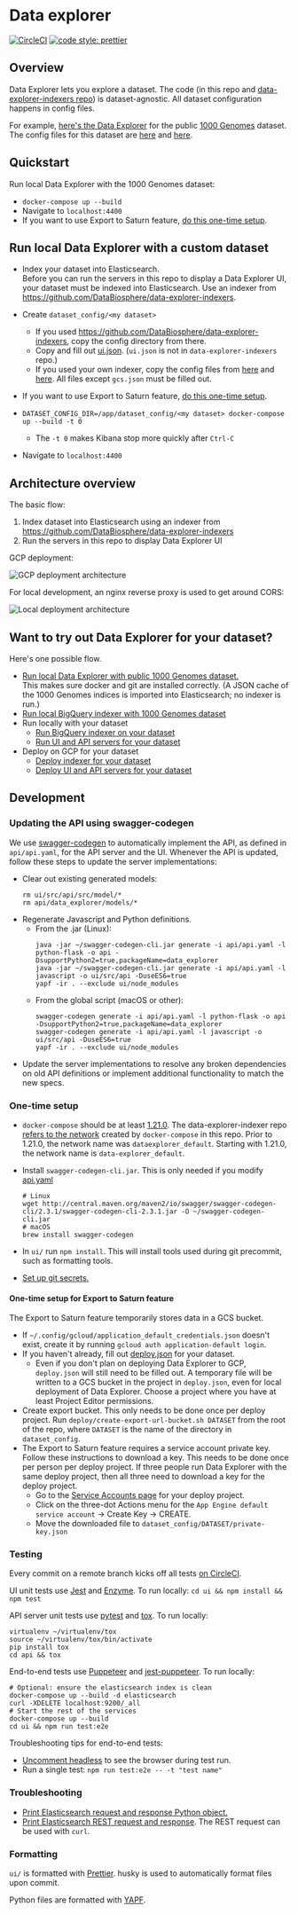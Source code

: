 # Data explorer

[![CircleCI](https://circleci.com/gh/DataBiosphere/data-explorer.svg?style=svg)](https://circleci.com/gh/DataBiosphere/data-explorer)
[![code style: prettier](https://img.shields.io/badge/code_style-prettier-ff69b4.svg?style=flat-square)](https://github.com/prettier/prettier)

## Overview

Data Explorer lets you explore a dataset. The code (in this repo and
[data-explorer-indexers repo](https://github.com/DataBiosphere/data-explorer-indexers))
is dataset-agnostic. All dataset configuration happens in config files.

For example, [here's the Data Explorer](https://test-data-explorer.appspot.com/)
for the public [1000 Genomes](http://www.internationalgenome.org/about) dataset.
The config files for this dataset are [here](https://github.com/DataBiosphere/data-explorer/tree/master/dataset_config/1000_genomes)
and [here](https://github.com/DataBiosphere/data-explorer-indexers/tree/master/dataset_config/1000_genomes).

## Quickstart

Run local Data Explorer with the 1000 Genomes dataset:

* `docker-compose up --build`
* Navigate to `localhost:4400`
* If you want to use Export to Saturn feature, [do this one-time setup](https://github.com/DataBiosphere/data-explorer#one-time-setup-for-export-to-saturn-feature).

## Run local Data Explorer with a custom dataset

* Index your dataset into Elasticsearch.  
   Before you can run the servers in this repo to display a Data Explorer UI,
  your dataset must be indexed into Elasticsearch. Use an indexer from
  https://github.com/DataBiosphere/data-explorer-indexers.
* Create `dataset_config/<my dataset>`

  * If you used https://github.com/DataBiosphere/data-explorer-indexers, copy
    the config directory from there.
  * Copy and fill out [ui.json](https://github.com/DataBiosphere/data-explorer/tree/master/dataset_config/template/ui.json).
    (`ui.json` is not in `data-explorer-indexers` repo.)
  * If you used your own indexer, copy the config files from [here](https://github.com/DataBiosphere/data-explorer-indexers/tree/master/dataset_config/template)
    and [here](https://github.com/DataBiosphere/data-explorer/tree/master/dataset_config/template).
    All files except `gcs.json` must be filled out.

* If you want to use Export to Saturn feature, [do this one-time setup](https://github.com/DataBiosphere/data-explorer#one-time-setup-for-export-to-saturn-feature).
* `DATASET_CONFIG_DIR=/app/dataset_config/<my dataset> docker-compose up --build -t 0`
  * The `-t 0` makes Kibana stop more quickly after `Ctrl-C`
* Navigate to `localhost:4400`

## Architecture overview

The basic flow:

1. Index dataset into Elasticsearch using an indexer from https://github.com/DataBiosphere/data-explorer-indexers
2. Run the servers in this repo to display Data Explorer UI

GCP deployment:

![GCP deployment architecture](https://i.imgur.com/bClb3Na.png)


For local development, an nginx reverse proxy is used to get around CORS:

![Local deployment architecture](https://i.imgur.com/IZLbPx9.png)

## Want to try out Data Explorer for your dataset?

Here's one possible flow.

- [Run local Data Explorer with public 1000 Genomes dataset.](https://github.com/DataBiosphere/data-explorer#quickstart)  
This makes sure docker and git are installed correctly. (A JSON cache of the
1000 Genomes indices is imported into Elasticsearch; no indexer is run.)
- [Run local BigQuery indexer with 1000 Genomes dataset](https://github.com/DataBiosphere/data-explorer-indexers/tree/master/bigquery#quickstart)
- Run locally with your dataset
  - [Run BigQuery indexer on your dataset](https://github.com/DataBiosphere/data-explorer-indexers/tree/master/bigquery#index-a-custom-dataset-locally)
  - [Run UI and API servers for your dataset](https://github.com/DataBiosphere/data-explorer#run-local-data-explorer-with-a-custom-dataset)
- Deploy on GCP for your dataset
  - [Deploy indexer for your dataset](https://github.com/DataBiosphere/data-explorer-indexers/tree/master/bigquery/deploy)
  - [Deploy UI and API servers for your dataset](https://github.com/DataBiosphere/data-explorer/tree/master/deploy)

## Development

### Updating the API using swagger-codegen

We use [swagger-codegen](https://github.com/swagger-api/swagger-codegen) to
automatically implement the API, as defined in `api/api.yaml`, for the API
server and the UI. Whenever the API is updated, follow these steps to
update the server implementations:

* Clear out existing generated models:
  ```
  rm ui/src/api/src/model/*
  rm api/data_explorer/models/*
  ```
* Regenerate Javascript and Python definitions.
  * From the .jar (Linux):
    ```
    java -jar ~/swagger-codegen-cli.jar generate -i api/api.yaml -l python-flask -o api -DsupportPython2=true,packageName=data_explorer
    java -jar ~/swagger-codegen-cli.jar generate -i api/api.yaml -l javascript -o ui/src/api -DuseES6=true
    yapf -ir . --exclude ui/node_modules
    ```
  * From the global script (macOS or other):
    ```
    swagger-codegen generate -i api/api.yaml -l python-flask -o api -DsupportPython2=true,packageName=data_explorer
    swagger-codegen generate -i api/api.yaml -l javascript -o ui/src/api -DuseES6=true
    yapf -ir . --exclude ui/node_modules
    ```
* Update the server implementations to resolve any broken dependencies on old API definitions or implement additional functionality to match the new specs.

### One-time setup

* `docker-compose` should be at least [1.21.0](https://github.com/docker/compose/releases/tag/1.21.0).
The data-explorer-indexer repo
[refers to the network](https://github.com/DataBiosphere/data-explorer-indexers/blob/master/bigquery/docker-compose.yml#L34)
created by `docker-compose` in this repo. Prior to 1.21.0, the network name was
`dataexplorer_default`. Starting with 1.21.0, the network name is
`data-explorer_default`.
* Install `swagger-codegen-cli.jar`. This is only needed if you modify
[api.yaml](https://github.com/DataBiosphere/data-explorer/blob/master/api/api.yaml)

  ```
  # Linux
  wget http://central.maven.org/maven2/io/swagger/swagger-codegen-cli/2.3.1/swagger-codegen-cli-2.3.1.jar -O ~/swagger-codegen-cli.jar
  # macOS
  brew install swagger-codegen
  ```
* In `ui/` run `npm install`. This will install tools used during git precommit,
  such as formatting tools.
* [Set up git secrets.](https://github.com/DataBiosphere/data-explorer/tree/master/hooks)

#### One-time setup for Export to Saturn feature

The Export to Saturn feature temporarily stores data in a GCS bucket.

* If `~/.config/gcloud/application_default_credentials.json` doesn't exist,
create it by running `gcloud auth application-default login`.
* If you haven't already, fill out [deploy.json](https://github.com/DataBiosphere/data-explorer-indexers/blob/master/dataset_config/template/deploy.json)
for your dataset.
  * Even if you don't plan on deploying Data Explorer to GCP,
`deploy.json` will still need to be filled out. A temporary file will be written to a
GCS bucket in the project in `deploy.json`, even for local deployment of Data
Explorer. Choose a project where you have at least Project Editor permissions.
* Create export bucket. This only needs to be done once per deploy project.
Run `deploy/create-export-url-bucket.sh DATASET` from the root of the repo,
where `DATASET` is the name of the directory in `dataset_config`.
* The Export to Saturn feature requires a service account private key. Follow
these instructions to download a key. This needs to be done once per person
per deploy project. If three people run Data Explorer with the same deploy
project, then all three need to download a key for the deploy project.
  * Go to the [Service Accounts page](http://cloud.console.google.com/iam-admin/serviceaccounts)
  for your deploy project.
  * Click on the three-dot Actions menu for the
  `App Engine default service account` -> Create Key -> CREATE.
  * Move the downloaded file to `dataset_config/DATASET/private-key.json`

### Testing

Every commit on a remote branch kicks off all tests [on CircleCI](https://circleci.com/gh/DataBiosphere).

UI unit tests use [Jest](https://facebook.github.io/jest/) and [Enzyme](https://github.com/airbnb/enzyme). To run locally: `cd ui && npm install && npm test`

API server unit tests use [pytest](https://docs.pytest.org/en/latest/) and
[tox](https://tox.readthedocs.io/en/latest/). To run locally:

```
virtualenv ~/virtualenv/tox
source ~/virtualenv/tox/bin/activate
pip install tox
cd api && tox
```

End-to-end tests use [Puppeteer](https://github.com/GoogleChrome/puppeteer) and
[jest-puppeteer](https://github.com/smooth-code/jest-puppeteer).
To run locally:

```
# Optional: ensure the elasticsearch index is clean
docker-compose up --build -d elasticsearch
curl -XDELETE localhost:9200/_all
# Start the rest of the services
docker-compose up --build
cd ui && npm run test:e2e
```
Troubleshooting tips for end-to-end tests:
- [Uncomment headless](https://github.com/DataBiosphere/data-explorer/blob/master/ui/jest-puppeteer.config.js)
to see the browser during test run.
- Run a single test: `npm run test:e2e -- -t "test name"`

### Troubleshooting

- [Print Elasticsearch request and response Python object.](https://github.com/DataBiosphere/data-explorer/blob/1abfad964b01fc1b73b7e249a1078c26a9f21823/api/data_explorer/controllers/facets_controller.py#L88-L94)
- [Print Elasticsearch REST request and response](https://github.com/DataBiosphere/data-explorer/blob/1abfad964b01fc1b73b7e249a1078c26a9f21823/api/data_explorer/__main__.py#L62-L67). The REST
request can be used with `curl`.

### Formatting

`ui/` is formatted with [Prettier](https://prettier.io/). husky is used to automatically format files upon commit.

Python files are formatted with [YAPF](https://github.com/google/yapf).
